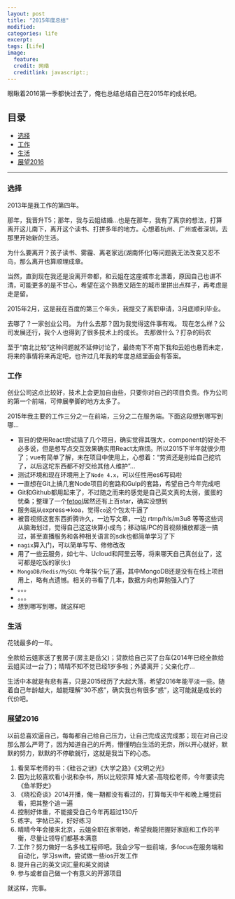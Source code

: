 ```yaml
---
layout: post
title: "2015年度总结"
modified:
categories: life
excerpt:
tags: [Life]
image:
  feature:
  credit: 网络
  creditlink: javascript:;
---
```


眼瞅着2016第一季都快过去了，俺也总结总结自己在2015年的成长吧。

## 目录
- [选择](#sel)
- [工作](#work)
- [生活](#file)
- [展望2016](#sun)

---

<h3 id="sel">选择</h3>

  2013年是我工作的第四年。

  那年，我晋升T5；那年，我与云姐结婚...也是在那年，我有了离京的想法，打算离开这儿南下，离开这个读书、打拼多年的地方。心想着杭州、广州或者深圳，去那里开始新的生活。

  为什么要离开？孩子读书、雾霾、离老家远(湖南怀化)等问题我无法改变又忍不鸟，那么离开也算顺理成章。

  当然，直到现在我还是没离开帝都，和云姐在这座城市北漂着，原因自己也讲不清，可能更多的是不甘心，希望在这个熟悉又陌生的城市里拼出点样子，再考虑是走是留。

  2015年2月，这是我在百度的第三个年头，我提交了离职申请，3月底顺利毕业。

  去哪了？一家创业公司。 为什么去那？因为我觉得这件事有戏。 现在怎么样？公司发展还行，我个人也得到了很多技术上的成长。 去那做什么？打杂的码农

  至于“南北比较”这种问题就不延伸讨论了，最终南下不南下我和云姐也悬而未定，将来的事情将来再定吧，也许过几年我的年度总结里面会有答案。

<h3 id="work">工作</h3>

  创业公司这点比较好，技术上会更加自由些，只要你对自己的项目负责。作为公司的第一个前端，可伸展拳脚的地方太多了。

  2015年我主要的工作三分之一在前端，三分之二在服务端。下面这段想到哪写到哪...

  - 盲目的使用React尝试搞了几个项目，确实觉得其强大，component的好处不必多说，但是想写点交互效果确实用React太麻烦。所以2015下半年就很少用了；vue有简单了解，未在项目中使用上，心想着：“劳资还是别给自己挖坑了，以后这坨东西都不好交给其他人维护”...
  - 测试环境和现在环境用上了```Node 4.x```，可以任性用es6写码啦
  - 一直想在Git上搞几套Node项目的套路和Gulp的套路，希望自己今年完成吧
  - Git和Github都用起来了，不过随之而来的感觉是自己英文真的太弱，蛋蛋的忧桑；整理了一个[fetool](https://github.com/nieweidong/fetool)居然还有上百star，确实没想到
  - 服务端从express=>koa，觉得```co```这个包太牛逼了
  - 被音视频这套东西折腾许久，一边写文章，一边 rtmp/hls/m3u8 等等这些词从脑海划过，觉得自己这这块算小成鸟；移动端/PC的音视频播放都逐一搞过，甚至直播服务和各种相关语言的sdk也都简单学习了下
  - ```nagix```算入门，可以简单写写、修修改改
  - 用了一些云服务，如七牛、Ucloud和阿里云等，将来哪天自己真创业了，这可都是吃饭的家伙:)
  - ```MongoDB/Redis/MySQL``` 今年挨个玩了遍，其中MongoDB还是没有在线上项目用上，略有点遗憾。相关的书看了几本，数据方向也算勉强入门了
  - 。。。
  - 。。。
  - 想到哪写到哪，就这样吧

<h3 id="file">生活</h3>

  花钱最多的一年。

  全款给云姐家送了套房子(房主是岳父)；贷款给自己买了台车(2014年已经全款给云姐买过一台了)；晴晴不知不觉已经1岁多啦；外婆离开；父亲化疗...

  生活中本就是有悲有喜，只是2015经历了大起大落，希望2016年能平淡一些。随着自己年龄越大，越能理解“30不惑”，确实我也有很多“惑”，这可能就是成长的代价吧。

<h3 id="sun">展望2016</h3>

  以前总喜欢逼自己，每每都自己给自己压力，让自己完成这完成那；现在对自己没那么那么严苛了，因为知道自己的斤两，懵懂明白生活的无奈，所以开心就好，默默的努力，默默的不停歇就行，这就是我当下的心态。

  1. 看吴军老师的书：《硅谷之谜》《大学之路》《文明之光》
  2. 因为比较喜欢看小说和杂书，所以比较崇拜 矮大紧-高晓松老师，今年要读完《鱼羊野史》
  3. 《晓松奇谈》2014开播，俺一期都没有看过的，打算每天中午和晚上睡觉前看，把其整个追一遍
  4. 控制好体重，不能接受自己今年再超过130斤
  5. 练字。字帖已买，好好练习
  6. 晴晴今年会接来北京，云姐全职在家带她，希望我能把握好家庭和工作的平衡，尽量让领导们都基本满意
  7. 工作？努力做好一名多栈工程师吧。我会少写一些前端，多focus在服务端和自动化，学习swift，尝试做一些ios开发工作
  8. 提升自己的英文词汇量和英文阅读
  9. 参与或者自己做一个有意义的开源项目

  就这样，完事。
